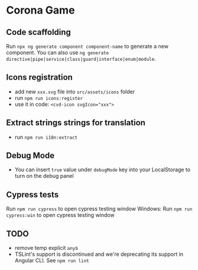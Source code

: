 # Corona Game

## Code scaffolding

Run `npx ng generate component component-name` to generate a new component. You can also use `ng generate directive|pipe|service|class|guard|interface|enum|module`.

## Icons registration

- add new `xxx.svg` file into `src/assets/icons` folder
- run `npm run icons:register`
- use it in code: `<cvd-icon svgIcon="xxx">`

## Extract strings strings for translation
- run `npm run i18n:extract`

## Debug Mode

- You can insert `true` value under `debugMode` key into your LocalStorage to turn on the debug panel

## Cypress tests

Run `npm run cypress` to open cypress testing window
Windows: Run `npm run cypress:win` to open cypress testing window

## TODO

- remove temp explicit `any`s
- TSLint's support is discontinued and we're deprecating its support in Angular CLI. See `npm run lint`
